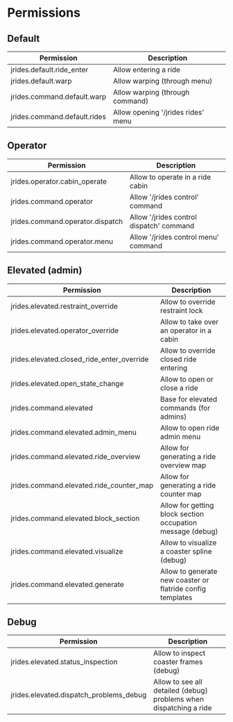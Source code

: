 # Permissions

## Default

Permission | Description
--- | ---
jrides.default.ride_enter | Allow entering a ride
jrides.default.warp | Allow warping (through menu)
jrides.command.default.warp | Allow warping (through command)
jrides.command.default.rides | Allow opening '/jrides rides' menu

## Operator

Permission | Description
--- | ---
jrides.operator.cabin_operate | Allow to operate in a ride cabin
jrides.command.operator | Allow '/jrides control' command
jrides.command.operator.dispatch | Allow '/jrides control dispatch' command
jrides.command.operator.menu | Allow '/jrides control menu' command

## Elevated (admin)

Permission | Description
--- | ---
jrides.elevated.restraint_override | Allow to override restraint lock
jrides.elevated.operator_override | Allow to take over an operator in a cabin
jrides.elevated.closed_ride_enter_override | Allow to override closed ride entering
jrides.elevated.open_state_change | Allow to open or close a ride
jrides.command.elevated | Base for elevated commands (for admins)
jrides.command.elevated.admin_menu | Allow to open ride admin menu
jrides.command.elevated.ride_overview | Allow for generating a ride overview map
jrides.command.elevated.ride_counter_map | Allow for generating a ride counter map
jrides.command.elevated.block_section | Allow for getting block section occupation message (debug)
jrides.command.elevated.visualize | Allow to visualize a coaster spline (debug)
jrides.command.elevated.generate | Allow to generate new coaster or flatride config templates

## Debug

Permission | Description
--- | ---
jrides.elevated.status_inspection | Allow to inspect coaster frames (debug)
jrides.elevated.dispatch_problems_debug | Allow to see all detailed (debug) problems when dispatching a ride

